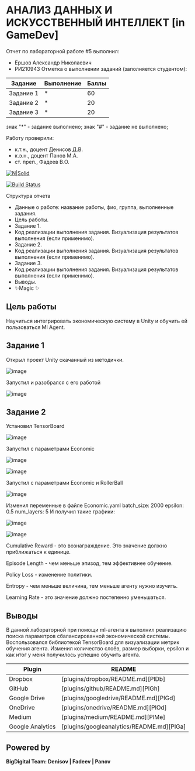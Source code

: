 # АНАЛИЗ ДАННЫХ И ИСКУССТВЕННЫЙ ИНТЕЛЛЕКТ [in GameDev]
Отчет по лабораторной работе #5 выполнил:
- Ершов Александр Николаевич
- РИ210943
Отметка о выполнении заданий (заполняется студентом):

| Задание | Выполнение | Баллы |
| ------ | ------ | ------ |
| Задание 1 | * | 60 |
| Задание 2 | * | 20 |
| Задание 3 | * | 20 |

знак "*" - задание выполнено; знак "#" - задание не выполнено;

Работу проверили:
- к.т.н., доцент Денисов Д.В.
- к.э.н., доцент Панов М.А.
- ст. преп., Фадеев В.О.

[![N|Solid](https://cldup.com/dTxpPi9lDf.thumb.png)](https://nodesource.com/products/nsolid)

[![Build Status](https://travis-ci.org/joemccann/dillinger.svg?branch=master)](https://travis-ci.org/joemccann/dillinger)

Структура отчета

- Данные о работе: название работы, фио, группа, выполненные задания.
- Цель работы.
- Задание 1.
- Код реализации выполнения задания. Визуализация результатов выполнения (если применимо).
- Задание 2.
- Код реализации выполнения задания. Визуализация результатов выполнения (если применимо).
- Задание 3.
- Код реализации выполнения задания. Визуализация результатов выполнения (если применимо).
- Выводы.
- ✨Magic ✨

## Цель работы

Научиться интегрировать экономическую систему в Unity и обучить ей пользоваться Ml Agent.



## Задание 1

Открыл проект Unity скачанный из методички.

![image](https://user-images.githubusercontent.com/105643001/205067776-4759a06d-256c-425c-878f-e597cba5557b.png)

Запустил и разобрался с его работой

![image](https://user-images.githubusercontent.com/105643001/205067514-094450bc-0c6c-40b4-9512-10842b15a96e.png)


## Задание 2

Установил TensorBoard

![image](https://user-images.githubusercontent.com/105643001/205069879-b67dfbc1-b25e-470a-be3c-d3a397e0175e.png)

Запустил с параметрами Economic

![image](https://user-images.githubusercontent.com/105643001/205072187-8b5329f3-bdba-4fc8-82c2-4833bafb7b77.png)

![image](https://user-images.githubusercontent.com/105643001/205072233-d2a65ef3-0946-4284-bef2-8e95b9b78553.png)

Запустил  с параметрами Economic и RollerBall

![image](https://user-images.githubusercontent.com/105643001/205073104-d248d828-45a0-4a72-a20c-1b1195eb531a.png)

Изменил переменные в файле Economic.yaml
batch_size: 2000
epsilon: 0.5
num_layers: 5
И получил такие графики:

![image](https://user-images.githubusercontent.com/105643001/205094349-21a182d9-5f7c-4b25-a8c4-f68c278ad062.png)

![image](https://user-images.githubusercontent.com/105643001/205094392-50d4ef7e-24be-431c-bb11-a915396f05ce.png)

Cumulative Reward - это вознаграждение. Это значение должно приближаться к единице.

Episode Length - чем меньше эпизод, тем эффективнее обучение.

Policy Loss - изменение политики.

Entropy - чем меньше величина, тем меньше агенту нужно изучить.

Learning Rate - это значение должно постепенно уменьшаться.

## Выводы
В данной лабораторной при помощи ml-агента я выполнил реализацию поиска параметров сбалансированной экономической системы. Воспользовался библиотекой TensorBoard для визуализации метрик обучения агента. Изменил количество слоёв, размер выборки, epsilon и как итог у меня получилось успешно обучить агента.



| Plugin | README |
| ------ | ------ |
| Dropbox | [plugins/dropbox/README.md][PlDb] |
| GitHub | [plugins/github/README.md][PlGh] |
| Google Drive | [plugins/googledrive/README.md][PlGd] |
| OneDrive | [plugins/onedrive/README.md][PlOd] |
| Medium | [plugins/medium/README.md][PlMe] |
| Google Analytics | [plugins/googleanalytics/README.md][PlGa] |

## Powered by

**BigDigital Team: Denisov | Fadeev | Panov**

